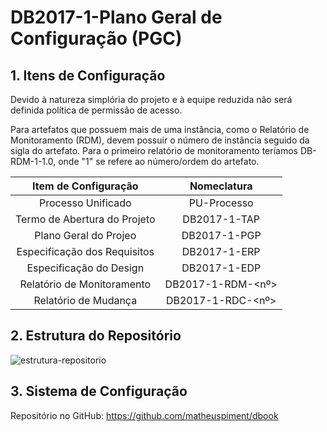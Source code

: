 # DB2017-1-Plano Geral de Configuração (PGC)

## 1. Itens de Configuração

Devido à natureza simplória do projeto e à equipe reduzida não será definida política de permissão de acesso.

Para artefatos que possuem mais de uma instância, como o Relatório de Monitoramento (RDM), devem possuir o número de 
instância seguido da sigla do artefato. Para o primeiro relatório de monitoramento teríamos DB-RDM-1-1.0, onde "1" se refere
ao número/ordem do artefato.

|      Item de Configuração      | Nomeclatura            |
|:------------------------------:|:----------------------:|
|  Processo Unificado            |    PU-Processo         |
|  Termo de Abertura do Projeto  |    DB2017-1-TAP        |
|  Plano Geral do Projeo         |    DB2017-1-PGP        |
|  Especificação dos Requisitos  |    DB2017-1-ERP        |
|  Especificação do Design       |    DB2017-1-EDP        |
|  Relatório de Monitoramento    |    DB2017-1-RDM-<nº>   |
|  Relatório de Mudança          |    DB2017-1-RDC-<nº>   |

## 2. Estrutura do Repositório

![estrutura-repositorio](https://cloud.githubusercontent.com/assets/14007153/25154144/c82997d6-2465-11e7-89cb-a21fba63563a.png)

## 3. Sistema de Configuração

Repositório no GitHub: https://github.com/matheuspiment/dbook
